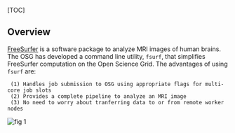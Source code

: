 [title]: - "Image Analysis of Human Brain - Freesurfer Workflow on OSG"
[TOC]
 
## Overview

[FreeSurfer](http://freesurfer.net/) is a software package to analyze MRI images of human brains. The OSG has developed a command line utility, `fsurf`, that simplifies FreeSurfer computation on the Open Science Grid. The advantages of using  `fsurf` are:

     (1) Handles job submission to OSG using appropriate flags for multi-core job slots
     (2) Provides a complete pipeline to analyze an MRI image 
     (3) No need to worry about tranferring data to or from remote worker nodes

![fig 1](https://raw.githubusercontent.com/OSGConnect/tutorial-FreeSurfer/master/Figs/freesurfer_image_from_net.png )

